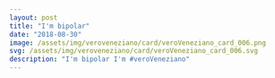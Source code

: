 ```yaml
---
layout: post
title: "I'm bipolar"
date: "2018-08-30"
image: /assets/img/veroveneziano/card/veroVeneziano_card_006.png
svg: /assets/img/veroveneziano/card/veroVeneziano_card_006.svg
description: "I'm bipolar I'm #veroVeneziano"
---
```

